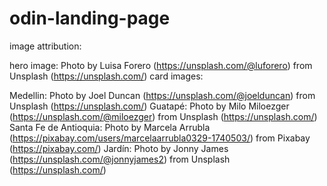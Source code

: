 # odin-landing-page

image attribution:

hero image: Photo by Luisa Forero (https://unsplash.com/@luforero) from Unsplash (https://unsplash.com/)
card images:

Medellin: Photo by Joel Duncan (https://unsplash.com/@joelduncan) from Unsplash (https://unsplash.com/)
Guatapé: Photo by Milo Miloezger (https://unsplash.com/@miloezger) from Unsplash (https://unsplash.com/)
Santa Fe de Antioquia: Photo by Marcela Arrubla (https://pixabay.com/users/marcelaarrubla0329-1740503/) from Pixabay (https://pixabay.com/)
Jardín: Photo by Jonny James (https://unsplash.com/@jonnyjames2) from Unsplash (https://unsplash.com/)
